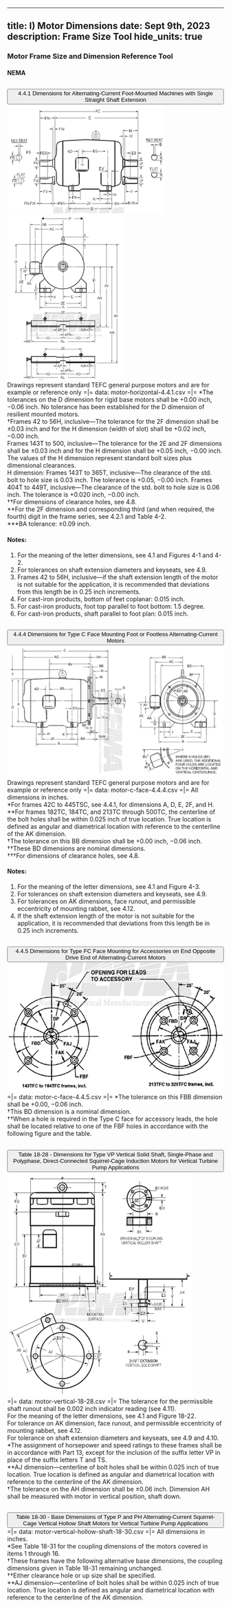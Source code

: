 -----
title: I) Motor Dimensions
date: Sept 9th, 2023
description: Frame Size Tool
hide_units: true
-----

<h3>Motor Frame Size and Dimension Reference Tool</h3>

<h4>NEMA</h4>

<div class="accordion" id="accordionPanelsStayOpenExample">
  <div class="accordion-item">
    <h2 class="accordion-header" id="headingOne" style="margin-bottom:0">
      <button class="accordion-button" type="button" data-bs-toggle="collapse"
        data-bs-target="#panelsStayOpen-collapseOne" aria-expanded="false">
        4.4.1 Dimensions for Alternating-Current Foot-Mounted Machines with Single Straight Shaft Extension
      </button>
    </h2>
    <div id="panelsStayOpen-collapseOne" class="accordion-collapse collapse" aria-labelledby="headingOne">
      <div class="accordion-body">
        <div class="row">
            <div class="col-6"><img src="./motor-4.4.1-1.png "></div>
            <div class="col-6"><img src="./motor-4.4.1-2.png "></div>
        </div>
        <div style="padding:0">
            Drawings represent standard TEFC general purpose motors and are for example or reference only
            =|=
            data: motor-horizontal-4.4.1.csv
            =|=
            *The tolerances on the D dimension for rigid base motors shall be +0.00 inch, −0.06 inch. No tolerance has been established for the D dimension of resilient mounted motors.
            <br>
            †Frames 42 to 56H, inclusive—The tolerance for the 2F dimension shall be ±0.03 inch and for the H dimension (width of slot) shall be +0.02 inch, −0.00 inch.
            <br>
            Frames 143T to 500, inclusive—The tolerance for the 2E and 2F dimensions shall be ±0.03 inch and for the H dimension shall be +0.05 inch, −0.00 inch.
            <br>
            The values of the H dimension represent standard bolt sizes plus dimensional clearances.
            <br>
            H dimension: Frames 143T to 365T, inclusive—The clearance of the std. bolt to hole size is 0.03 inch. The tolerance is +0.05, −0.00 inch. Frames 404T to 449T, inclusive—The clearance of the std. bolt to hole size is 0.06 inch. The tolerance is +0.020 inch, −0.00 inch.
            <br>
            ††For dimensions of clearance holes, see 4.8.
            <br>
            **For the 2F dimension and corresponding third (and when required, the fourth) digit in the frame series, see 4.2.1 and Table 4-2.
            <br>
            ***BA tolerance: ±0.09 inch.
            <br>
            <h4>Notes:</h4>
            <ol type="1">
                <li>For the meaning of the letter dimensions, see 4.1 and Figures 4-1 and 4-2.</li>
                <li>For tolerances on shaft extension diameters and keyseats, see 4.9.</li>
                <li>Frames 42 to 56H, inclusive—if the shaft extension length of the motor is not suitable for the application, it is recommended that deviations from this length be in 0.25 inch increments.</li>
                <li>For cast-iron products, bottom of feet coplanar: 0.015 inch.</li>
                <li>For cast-iron products, foot top parallel to foot bottom: 1.5 degree.</li>
                <li>For cast-iron products, shaft parallel to foot plan: 0.015 inch.</li>
            </ol>
        </div>
      </div>
    </div>
  </div>
  <div class="accordion-item">
    <h2 class="accordion-header" id="headingTwo" style="margin-bottom:0">
      <button class="accordion-button collapsed" type="button" data-bs-toggle="collapse"
        data-bs-target="#panelsStayOpen-collapseTwo" aria-expanded="false"
        aria-controls="panelsStayOpen-collapseTwo">
         4.4.4 Dimensions for Type C Face Mounting Foot or Footless Alternating-Current Motors
      </button>
    </h2>
    <div id="panelsStayOpen-collapseTwo" class="accordion-collapse collapse" aria-labelledby="headingTwo">
      <div class="accordion-body">
        <div class="row"><div class="col-3"></div><div class="col-6"><img src="./motor-4.4.4.png "></div></div>
        <div style="padding:0">
            Drawings represent standard TEFC general purpose motors and are for example or reference only
            =|=
            data: motor-c-face-4.4.4.csv
            =|=
            All dimensions in inches.
            <br>
            *For frames 42C to 445TSC, see 4.4.1, for dimensions A, D, E, 2F, and H.
            <br>
            **For frames 182TC, 184TC, and 213TC through 500TC, the centerline of the bolt holes shall be within 0.025 inch of true location. True location is defined as angular and diametrical location with reference to the centerline of the AK dimension.
            <br>
            †The tolerance on this BB dimension shall be +0.00 inch, −0.06 inch.
            <br>
            ††These BD dimensions are nominal dimensions.
            <br>
            †††For dimensions of clearance holes, see 4.8.
            <br>
            <h4>Notes:</h4>
            <ol type="1">
                <li>For the meaning of the letter dimensions, see 4.1 and Figure 4-3.</li>
                <li>For tolerances on shaft extension diameters and keyseats, see 4.9.</li>
                <li>For tolerances on AK dimensions, face runout, and permissible eccentricity of mounting rabbet, see 4.12.</li>
                <li>If the shaft extension length of the motor is not suitable for the application, it is recommended that deviations from this length be in 0.25 inch increments.</li>
            <ol>
        </div>
      </div>
    </div>
  </div>  
  <div class="accordion-item">
    <h2 class="accordion-header" id="headingThree" style="margin-bottom:0">
      <button class="accordion-button collapsed" type="button" data-bs-toggle="collapse"
        data-bs-target="#panelsStayOpen-collapseThree" aria-expanded="false"
        aria-controls="panelsStayOpen-collapseThree">
         4.4.5 Dimensions for Type FC Face Mounting for Accessories on End Opposite Drive End of Alternating-Current Motors</button>
    </h2>
    <div id="panelsStayOpen-collapseThree" class="accordion-collapse collapse" aria-labelledby="headingThree">
      <div class="accordion-body">
        <div class="row"><div class="col-3"></div><div class="col-6"><img src="./motor-4.4.5.png "></div></div>
        <div style="padding:0">
            =|=
            data: motor-c-face-4.4.5.csv
            =|=
            *The tolerance on this FBB dimension shall be +0.00, −0.06 inch.
            <br>
            †This BD dimension is a nominal dimension.
            <br>
            ††When a hole is required in the Type C face for accessory leads, the hole shall be located relative to one of the FBF holes in accordance with the following figure and the table.
        </div>
      </div>
    </div>
  </div>
  <div class="accordion-item">
    <h2 class="accordion-header" id="headingFive" style="margin-bottom:0">
      <button class="accordion-button collapsed" type="button" data-bs-toggle="collapse"
        data-bs-target="#panelsStayOpen-collapseFive" aria-expanded="false"
        aria-controls="panelsStayOpen-collapseFive">
         Table 18-28 - Dimensions for Type VP Vertical Solid Shaft, Single-Phase and Polyphase, Direct-Connected Squirrel-Cage Induction Motors for Vertical Turbine Pump Applications
      </button>
    </h2>
    <div id="panelsStayOpen-collapseFive" class="accordion-collapse collapse" aria-labelledby="headingFive">
      <div class="accordion-body">
        <div class="row"><div class="col-3"></div><div class="col-6"><img src="./motor-vert-18-28-18-30.png "></div></div>
        <div style="padding:0">
            =|=
            data: motor-vertical-18-28.csv
            =|=
            The tolerance for the permissible shaft runout shall be 0.002 inch indicator reading (see 4.11).
            <br>
            For the meaning of the letter dimensions, see 4.1 and Figure 18-22.
            <br>
            For tolerance on AK dimension, face runout, and permissible eccentricity of mounting rabbet, see 4.12.
            <br>
            For tolerance on shaft extension diameters and keyseats, see 4.9 and 4.10.
            <br>
            *The assignment of horsepower and speed ratings to these frames shall be in accordance with Part 13, except for the inclusion of the suffix letter VP in place of the suffix letters T and TS.
            <br>
            **AJ dimension—centerline of bolt holes shall be within 0.025 inch of true location. True location is defined as angular and diametrical location with reference to the centerline of the AK dimension.
            <br>
            †The tolerance on the AH dimension shall be ±0.06 inch. Dimension AH shall be measured with motor in vertical position, shaft down.
        </div>
      </div>
    </div>
  </div>
  <div class="accordion-item">
    <h2 class="accordion-header" id="headingFour" style="margin-bottom:0">
      <button class="accordion-button collapsed" type="button" data-bs-toggle="collapse"
        data-bs-target="#panelsStayOpen-collapseFour" aria-expanded="false"
        aria-controls="panelsStayOpen-collapseFour">
          Table 18-30 - Base Dimensions of Type P and PH Alternating-Current Squirrel-Cage Vertical Hollow Shaft Motors for Vertical Turbine Pump Applications</button>
    </h2>
    <div id="panelsStayOpen-collapseFour" class="accordion-collapse collapse" aria-labelledby="headingFour">
      <div class="accordion-body">
        <div class="row"><div class="col-3"></div><div class="col-6"><!--img src="./motor-vert-18-28-18-30.png "--></div></div>
        <div style="padding:0">
            =|=
            data: motor-vertical-hollow-shaft-18-30.csv
            =|=
            All dimensions in inches.
            <br>
            *See Table 18-31 for the coupling dimensions of the motors covered in items 1 through 16.
            <br>
            †These frames have the following alternative base dimensions, the coupling dimensions given in Table 18-31 remaining unchanged.
            <br>
            ††Either clearance hole or up size shall be specified.
            <br>
            **AJ dimension—centerline of bolt holes shall be within 0.025 inch of true location. True location is defined as angular and diametrical location with reference to the centerline of the AK dimension.
        </div>
      </div>
    </div>
  </div>
</div>